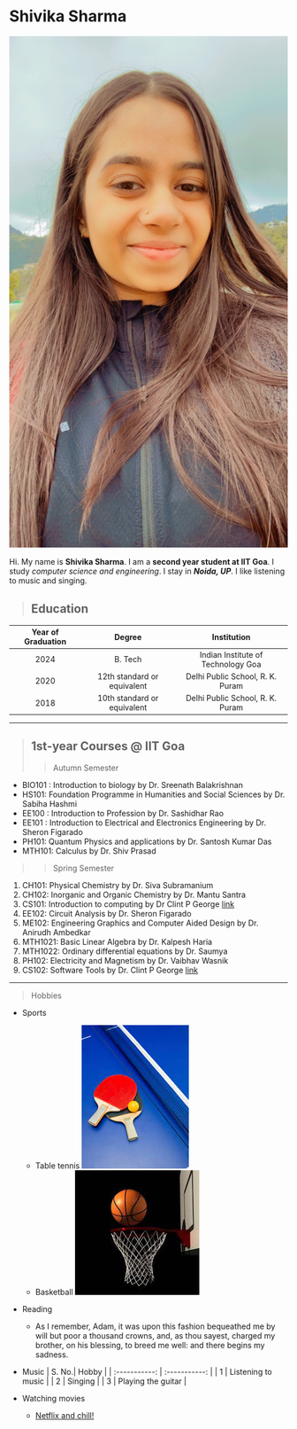 # Shivika Sharma

![Picture](../img.JPG)

Hi.
My name is **Shivika Sharma**. 
I am a **second year student at IIT Goa**. I study *computer science and engineering*. 
I stay in ***Noida, UP***. I like listening to music and singing.

>## Education

| Year of Graduation     | Degree | Institution |
| :-----------: | :-----------: | :-----------:  |
| 2024      | B. Tech       | Indian Institute of Technology Goa |
| 2020   | 12th standard or equivalent         | Delhi Public School, R. K. Puram |
| 2018   | 10th standard or equivalent         | Delhi Public School, R. K. Puram |

---

> ## 1st-year Courses @ IIT Goa
>> Autumn Semester 
- BIO101 : Introduction to biology by Dr. Sreenath Balakrishnan 
- HS101: Foundation Programme in Humanities and Social Sciences by Dr. Sabiha Hashmi
- EE100 : Introduction to Profession by Dr. Sashidhar Rao
- EE101 : Introduction to Electrical and Electronics Engineering by Dr. Sheron Figarado
- PH101: Quantum Physics and applications by Dr. Santosh Kumar Das
- MTH101: Calculus by Dr. Shiv Prasad 

>> Spring Semester
1. CH101: Physical Chemistry by Dr. Siva Subramanium
2. CH102: Inorganic and Organic Chemistry by Dr. Mantu Santra
3. CS101: Introduction to computing by Dr Clint P George [link](https://clintpgeorge.github.io/cs-101/autumn-2021/)
4. EE102: Circuit Analysis by Dr. Sheron Figarado
5. ME102: Engineering Graphics and Computer Aided Design by Dr. Anirudh Ambedkar
6. MTH1021: Basic Linear Algebra by Dr. Kalpesh Haria
7. MTH1022: Ordinary differential equations by Dr. Saumya 
8. PH102: Electricity and Magnetism by Dr. Vaibhav Wasnik
9. CS102: Software Tools by Dr. Clint P George [link](https://clintpgeorge.github.io/cs-102/spring-2022/git/)

---
> Hobbies 
- Sports
    - Table tennis ![Picture1](../pic1.jpg)
    - Basketball ![Picture2](../pic2.jpg)
  

- Reading
  - As I remember, Adam, it was upon this fashion
bequeathed me by will but poor a thousand crowns,
and, as thou sayest, charged my brother, on his
blessing, to breed me well: and there begins my
sadness. 
    
- Music
    | S. No.| Hobby |
    | :-----------: | :-----------: |
    | 1 | Listening to music |
    | 2 | Singing |
    | 3 | Playing the guitar |

- Watching movies 
   - [Netflix and chill!](https://www.netflix.com)


